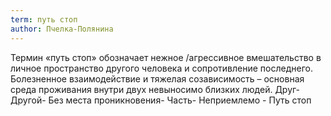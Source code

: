 ```yaml
---
term: путь стоп
author: Пчелка-Полянина
---
```

Термин «путь стоп» обозначает нежное /агрессивное вмешательство в личное пространство другого человека и сопротивление последнего. Болезненное взаимодействие и тяжелая созависимость – основная среда проживания внутри двух невыносимо близких людей. Друг- Другой- Без места проникновения- Часть- Неприемлемо - Путь стоп